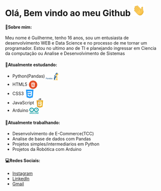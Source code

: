 <h1> Olá, Bem vindo ao meu Github <img src="https://github.com/GuilhermeDeitos/GuilhermeDeitos/blob/main/img/Hi.gif" width="40px"> </h1>

<h4> 💬Sobre mim: </h4>
<p>Meu nome é Guilherme, tenho 16 anos, sou um entusiasta de desenvolvimento WEB e Data Science e no processo de me tornar um programador. Estou no ultimo ano de TI e planejando ingressar em Ciencia da computação ou Analise e Desenvolvimento de Sistemas</p>

<h4> 🌱Atualmente estudando: </h4>

<ul>
  <li> Python(Pandas)  <img src="https://github.com/GuilhermeDeitos/GuilhermeDeitos/blob/main/img/imagem_2021-06-09_115532.png" width="40px" align="center"> </li>
  <li> HTML5 <img src="https://github.com/GuilhermeDeitos/GuilhermeDeitos/blob/main/img/imagem_2021-06-09_115211.png" width="30px" align="center"> </li>
  <li> CSS3  <img src="https://github.com/GuilhermeDeitos/GuilhermeDeitos/blob/main/img/imagem_2021-06-09_115228.png" width="30px" align="center"> </li>
  <li> JavaScript  <img src="https://github.com/GuilhermeDeitos/GuilhermeDeitos/blob/main/img/imagem_2021-06-09_115244.png" width="30px" align="center"> </li>
  <li> Arduino <img src="https://github.com/GuilhermeDeitos/GuilhermeDeitos/blob/main/img/imagem_2021-06-09_122130.png" width="30px" align="center"> </li>
</ul>


<h4>  🔭Atualmente trabalhando: </h4>
  
<ul>
  <li> Desenvolvimento de E-Commerce(TCC)</li>
  <li> Analise de base de dados com Pandas</li>
  <li> Projetos simples/intermediarios em Python </li>
  <li> Projetos da Robótica com Arduino </li>
</ul>


<h4> 💻Redes Sociais: </h4>

<ul>
  <li><a href="https://www.instagram.com/guilherme_deitos/" target="_blank">Instagram</a> </li>
  <li><a href="https://www.linkedin.com/in/guilherme-augusto-deitos-alves-568131197/" target="_blank">Linkedln</a></li>
  <li><a href="mailto:guilherme.cascavel@gmail.com" target="_blank">Gmail</a></li>
</ul>


